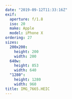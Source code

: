 ```yaml
---
date: "2019-09-12T11:33:16Z"
exif:
  aperture: f/1.8
  iso: 20
  make: Apple
  model: iPhone X
ordering: 27
sizes:
  200x200:
    height: 200
    width: 200
  640w:
    height: 853
    width: 640
  "1280":
    height: 1280
    width: 960
title: IMG_7665.HEIC
---
```

